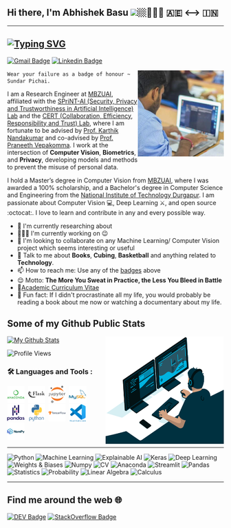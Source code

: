 ## Hi there, I'm Abhishek Basu <img src="https://media.giphy.com/media/hvRJCLFzcasrR4ia7z/giphy.gif" width="25px">🏼👨🏻‍💻 🇦🇪 <--> :india:

---
[![Typing SVG](https://readme-typing-svg.demolab.com?font=Rubik+Bubbles&weight=100&size=50&duration=1500&pause=800&color=F7A338&background=FF68CD00&center=true&width=1500&height=75&lines=Abhishek+Basu;Research+Engineer;Interested+in+Biometrics+%26+Privacy+%26+Vision+)](https://git.io/typing-svg)
---

[![Gmail Badge](https://img.shields.io/badge/-abhishek.basu@mbzuai.ac.ae-c14438?style=flat&logo=Gmail&logoColor=white)](mailto:abhishek.basu@mbzuai.ac.ae "Connect via Email")
[![Linkedin Badge](https://img.shields.io/badge/-Abhishek%20Basu-0072b1?style=flat&logo=Linkedin&logoColor=white)](https://www.linkedin.com/in/iabhishekbasu/ "Connect on LinkedIn")

<a href=""><img src="https://github.com/iAbhishekBasu/iAbhishekBasu/blob/main/Pics/40869152.jpg" align="right" height="200" /></a>
```
Wear your failure as a badge of honour ~ Sundar Pichai.
```
I am a Research Engineer at [MBZUAI](https://mbzuai.ac.ae/), affiliated with the [SPriNT-AI (Security, Privacy and Trustworthiness in Artificial Intelligence) Lab](https://www.sprintai.org/) and the [CERT (Collaboration, Efficiency, Responsibility and Trust) Lab](https://github.com/CERT-Lab), where I am fortunate to be advised by [Prof. Karthik Nandakumar](https://cse.msu.edu/~nandakum/) and co-advised by [Prof. Praneeth Vepakomma](https://sites.mit.edu/praneeth/). I work at the intersection of **Computer Vision**, **Biometrics**, and **Privacy**, developing models and methods to prevent the misuse of personal data.

I hold a Master’s degree in Computer Vision from [MBZUAI](https://mbzuai.ac.ae/), where I was awarded a 100% scholarship, and a Bachelor's degree in Computer Science and Engineering from the [National Institute of Technology Durgapur](https://nitdgp.ac.in/). I am passionate about Computer Vision :computer:, Deep Learning :crossed_swords:, and open source :octocat:. I love to learn and contribute in any and every possible way.

- 🌱 I'm currently researching about []()
- 👨🏽‍💻 I'm currently working on  :wink:
- 👯 I'm looking to collaborate on any Machine Learning/ Computer Vision project which seems interesting or useful
- 💬 Talk to me about **Books**, **Cubing**, **Basketball** and anything related to **Technology**.
- 📫 How to reach me: Use any of the [badges](#hi-there-im-Abhishek-) above
- 😌 Motto: **The More You Sweat in Practice, the Less You Bleed in Battle**
- 📝[Academic Curriculum Vitae](https://drive.google.com/file/d/1M9Dl9PmnGU-n8_1RJMfqZSTx6Vugg4xi/view?usp=drive_link)
- 👾 Fun fact: If I didn't procrastinate all my life, you would probably be reading a book about me now or watching a documentary about my life.


## Some of my Github Public Stats
<!-- <a href=""><img src="https://github.com/iAbhishekBasu/iAbhishekBasu/blob/main/Pics/GlLRaZV.png" align="right" width="350" /></a> -->
[![My Github Stats](https://github-readme-stats.vercel.app/api?username=iabh1shekbasu&show_icons=true&title_color=fff&icon_color=79ff97&text_color=9f9f9f&bg_color=151515)](https://github.com/iabh1shekbasu)
<a href=""><img src="https://github.com/iAbhishekBasu/iAbhishekBasu/blob/main/Pics/gif.gif" align="right" width="275" height="250" /></a>
<!-- <a href="https://github.com/iabhishekbasu/convoychat">
  <img align="left" src="https://github-readme-stats.vercel.app/api/top-langs/?username=iabhishekbasu" width="275" height="275" />
</a> -->

![Profile Views](https://komarev.com/ghpvc/?username=iabh1shekbasu&color=blue)


### :hammer_and_wrench: Languages and Tools :
<div>
  <img src="https://github.com/devicons/devicon/blob/master/icons/anaconda/anaconda-original-wordmark.svg" title="anaconda" alt="anaconda" width="40" height="40"/>&nbsp;
  <img src="https://github.com/devicons/devicon/blob/master/icons/flask/flask-original-wordmark.svg" title="Flask" alt="Flask" width="40" height="40"/>&nbsp;
  <img src="https://github.com/devicons/devicon/blob/master/icons/jupyter/jupyter-original-wordmark.svg" title="Jupyter Notebook" alt="Jupyter" width="40" height="40"/>&nbsp;
  <img src="https://github.com/devicons/devicon/blob/master/icons/mysql/mysql-original-wordmark.svg" title="MySQL"  alt="MySQL" width="40" height="40"/>&nbsp;
  <img src="https://github.com/devicons/devicon/blob/master/icons/pandas/pandas-original-wordmark.svg" title="Pandas" alt="Pandas" width="40" height="40"/>&nbsp;
  <img src="https://github.com/devicons/devicon/blob/master/icons/python/python-original-wordmark.svg" title="Python" alt="Python" width="40" height="40"/>&nbsp;
  <img src="https://github.com/devicons/devicon/blob/master/icons/tensorflow/tensorflow-original-wordmark.svg" title="Tensorflow" alt="TensorFlow" width="40" height="40"/>&nbsp;
  <img src="https://github.com/devicons/devicon/blob/master/icons/vscode/vscode-original-wordmark.svg" title="VSCode" alt="VScode" width="40" height="40"/>&nbsp;
  <img src="https://github.com/devicons/devicon/blob/master/icons/numpy/numpy-original-wordmark.svg" title="Numpy" **alt="Numpy" width="40" height="40"/>&nbsp;
</div>

---
![Python](https://img.shields.io/badge/Python-blueviolet)
![Machine Learning](https://img.shields.io/badge/-Machine%20Learning-blue)
![Explainable AI](https://img.shields.io/badge/Explainable%20AI-pink)
![Keras](https://img.shields.io/badge/Keras-ff69b4)
![Deep Learning](https://img.shields.io/badge/Deep%20Learning-red)
![Weights & Biases](https://img.shields.io/badge/Weights-&%20Biases-9cf)
![Numpy](https://img.shields.io/badge/Numpy-ff69b4)
![CV](https://img.shields.io/badge/CV-yellowgreen)
![Anaconda](https://img.shields.io/badge/Anaconda-important)
![Streamlit](https://img.shields.io/badge/Streamlit-success)
![Pandas](https://img.shields.io/badge/Pandas-yellow)
![Statistics](https://img.shields.io/badge/Statistics-yellowgreen)
![Probability](https://img.shields.io/badge/Probability-critical)
![Linear Algebra](https://img.shields.io/badge/Linear%20Algebra-red)
![Calculus](https://img.shields.io/badge/calculus-blueviolet)

---
## Find me around the web :globe_with_meridians:
[![DEV Badge](https://img.shields.io/badge/-iabhishekbasu-0A0A0A?style=flat&logo=dev.to&logoColor=white)](https://dev.to/iabhishekbasu)
[![StackOverflow Badge](https://img.shields.io/badge/-iabhishekbasu-FE7A16?style=flat&logo=Stack%20Overflow&logoColor=white&)](https://stackoverflow.com/users/14384573/abhishek-basu?tab=profile)





